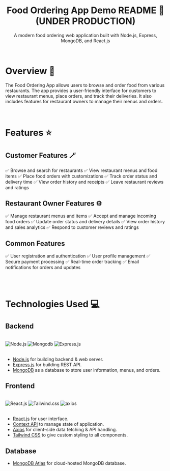 <h1 align="center">Food Ordering App Demo README 🍔 (UNDER PRODUCTION)</h1>
<p align="center">
    A modern food ordering web application built with Node.js, Express, MongoDB, and React.js
</p>
</h3>

<br>

# Overview 📑

The Food Ordering App allows users to browse and order food from various restaurants. The app provides a user-friendly interface for customers to view restaurant menus, place orders, and track their deliveries. It also includes features for restaurant owners to manage their menus and orders.

<br>

# Features ⭐

## Customer Features 🪄

   :white_check_mark: Browse and search for restaurants
   :white_check_mark: View restaurant menus and food items
   :white_check_mark: Place food orders with customizations
   :white_check_mark: Track order status and delivery time
   :white_check_mark: View order history and receipts
   :white_check_mark: Leave restaurant reviews and ratings

## Restaurant Owner Features ⚙️

   :white_check_mark: Manage restaurant menus and items
   :white_check_mark: Accept and manage incoming food orders
   :white_check_mark: Update order status and delivery details
   :white_check_mark: View order history and sales analytics
   :white_check_mark: Respond to customer reviews and ratings

## Common Features

   :white_check_mark: User registration and authentication
   :white_check_mark: User profile management
   :white_check_mark: Secure payment processing
   :white_check_mark: Real-time order tracking
   :white_check_mark: Email notifications for orders and updates

<br>
<br>

# Technologies Used 💻

## Backend

<br>

<div align="left">
<img src="https://www.vectorlogo.zone/logos/nodejs/nodejs-ar21.svg" alt="Node.js"/> 
<img src="https://www.vectorlogo.zone/logos/mongodb/mongodb-ar21.svg" alt="Mongodb"/>
<img src="https://www.vectorlogo.zone/logos/expressjs/expressjs-ar21.svg" alt="Express.js"/>
</div>
<br>

-   [Node.js](https://nodejs.org/) for building backend & web server.
-   [Express.js](https://expressjs.com/) for building REST API.
-   [MongoDB](https://www.mongodb.com/docs/) as a database to store user information, menus, and orders.

## Frontend

<br>
<div align="left">
<img src="https://www.vectorlogo.zone/logos/reactjs/reactjs-ar21.svg"  alt="React.js"/> 
<img src="https://www.vectorlogo.zone/logos/tailwindcss/tailwindcss-ar21.svg" alt="Tailwind.css" /> 
<img src="https://www.vectorlogo.zone/logos/axios/axios-ar21.svg" alt="axios" />

</div>
<br>

-   [React.js](https://reactjs.org/) for user interface.
-   [Context API](https://reactjs.org/docs/context.html) to manage state of application.
-   [Axios](https://axios-http.com/) for client-side data fetching & API handling.
-   [Tailwind CSS](https://tailwindcss.com/) to give custom styling to all components.

## Database

-   [MongoDB Atlas](https://www.mongodb.com/cloud/atlas) for cloud-hosted MongoDB database.

<br>


